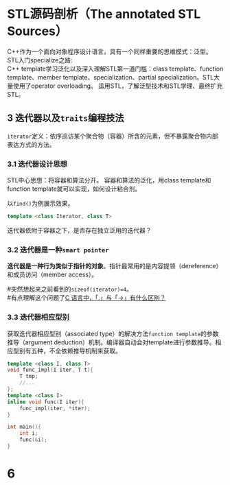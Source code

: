 # STL源码剖析（The annotated STL Sources）

C++作为一个面向对象程序设计语言，具有一个同样重要的思维模式：泛型。  
STL入门specialize之路:  
C++ template学习泛化以及深入理解STL第一道门槛：class template、function template、member template、specialization、partial specialization。STL大量使用了operator overloading。
运用STL，了解泛型技术和STL学理、最终扩充STL。

## 3 迭代器以及`traits`编程技法

`iterator`定义：依序巡访某个聚合物（容器）所含的元素，但不暴露聚合物内部表达方式的方法。

### 3.1 迭代器设计思想

STL中心思想：将容器和算法分开。
容器和算法的泛化，用class template和function template就可以实现，如何设计粘合剂。

以`find()`为例展示效果。

```cpp
template <class Iterator, class T>
```

迭代器依附于容器之下，是否存在独立泛用的迭代器？

### 3.2 迭代器是一种``smart pointer``

**迭代器是一种行为类似于指针的对象**。指针最常用的是内容提领（dereference）和成员访问（member access）。

#突然想起来之前看到的``sizeof(iterator)=4``。  
#有点理解这个问题了[C 语言中，「.」与「->」有什么区别？](https://www.zhihu.com/question/49164544)

### 3.3 迭代器相应型别

获取迭代器相应型别（associated type）的解决方法``function template``的参数推导（argument deduction）机制。编译器自动会对template进行参数推导。相应型别有五种，不全依赖推导机制来获取。
```cpp
template <class I, class T>
void func_impl(I iter, T t){
    T tmp;
    //...
};
template <class I>
inline void func(I iter){
    func_impl(iter, *iter);
}

int main(){
    int i;
    func(&i);
}
```

# 6 